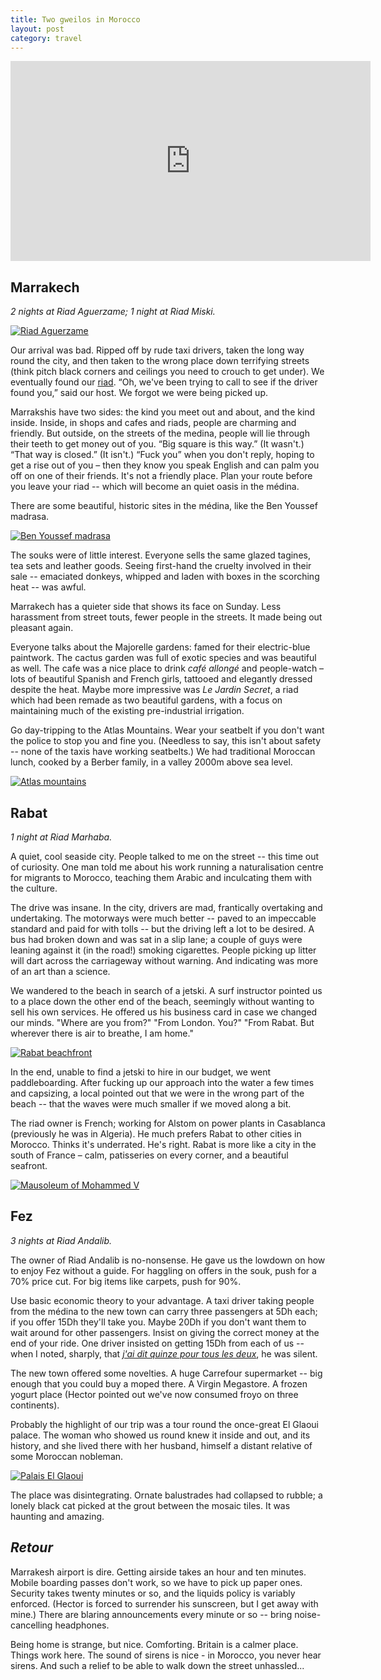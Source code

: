 ```yaml
---
title: Two gweilos in Morocco
layout: post
category: travel
---
```


<iframe width="576" height="320" src="https://www.youtube.com/embed/qeABjwE768w" frameborder="0" allowfullscreen></iframe>

## Marrakech

_2 nights at Riad Aguerzame; 1 night at Riad Miski._

[![Riad Aguerzame](/images/riad-marrakech.jpg)](/images/riad-marrakech.jpg)

Our arrival was bad. Ripped off by rude taxi drivers, taken the long way round the city, and then taken to the wrong place down terrifying streets (think pitch black corners and ceilings you need to crouch to get under). We eventually found our [riad](https://en.wikipedia.org/wiki/Moroccan_riad). “Oh, we've been trying to call to see if the driver found you,” said our host. We forgot we were being picked up.

Marrakshis have two sides: the kind you meet out and about, and the kind inside. Inside, in shops and cafes and riads, people are charming and friendly. But outside, on the streets of the medina, people will lie through their teeth to get money out of you. “Big square is this way.” (It wasn't.) “That way is closed.” (It isn't.) “Fuck you” when you don't reply, hoping to get a rise out of you – then they know you speak English and can palm you off on one of their friends. It's not a friendly place. Plan your route before you leave your riad -- which will become an quiet oasis in the médina.

There are some beautiful, historic sites in the médina, like the Ben Youssef madrasa.

[![Ben Youssef madrasa](/images/ben-youssef.jpg)](/images/ben-youssef.jpg)

The souks were of little interest. Everyone sells the same glazed tagines, tea sets and leather goods. Seeing first-hand the cruelty involved in their sale -- emaciated donkeys, whipped and laden with boxes in the scorching heat -- was awful.

Marrakech has a quieter side that shows its face on Sunday. Less harassment from street touts, fewer people in the streets. It made being out pleasant again.

Everyone talks about the Majorelle gardens: famed for their electric-blue paintwork. The cactus garden was full of exotic species and was beautiful as well. The cafe was a nice place to drink _café allongé_ and people-watch – lots of beautiful Spanish and French girls, tattooed and elegantly dressed despite the heat. Maybe more impressive was _Le Jardin Secret_, a riad which had been remade as two beautiful gardens, with a focus on maintaining much of the existing pre-industrial irrigation.

Go day-tripping to the Atlas Mountains. Wear your seatbelt if you don't want the police to stop you and fine you. (Needless to say, this isn't about safety -- none of the taxis have working seatbelts.) We had traditional Moroccan lunch, cooked by a Berber family, in a valley 2000m above sea level.

[![Atlas mountains](/images/atlas-mountains.jpg)](/images/atlas-mountains.jpg)

## Rabat

_1 night at Riad Marhaba._

A quiet, cool seaside city. People talked to me on the street -- this time out of curiosity. One man told me about his work running a naturalisation centre for migrants to Morocco, teaching them Arabic and inculcating them with the culture.

The drive was insane. In the city, drivers are mad, frantically overtaking and undertaking. The motorways were much better -- paved to an impeccable standard and paid for with tolls -- but the driving left a lot to be desired. A bus had broken down and was sat in a slip lane; a couple of guys were leaning against it (in the road!) smoking cigarettes. People picking up litter will dart across the carriageway without warning. And indicating was more of an art than a science.

We wandered to the beach in search of a jetski. A surf instructor pointed us to a place down the other end of the beach, seemingly without wanting to sell his own services. He offered us his business card in case we changed our minds. "Where are you from?" "From London. You?" "From Rabat. But wherever there is air to breathe, I am home."

[![Rabat beachfront](/images/rabat-beachfront.jpg)](/images/rabat-beachfront.jpg)

In the end, unable to find a jetski to hire in our budget, we went paddleboarding. After fucking up our approach into the water a few times and capsizing, a local pointed out that we were in the wrong part of the beach -- that the waves were much smaller if we moved along a bit.

The riad owner is French; working for Alstom on power plants in Casablanca (previously he was in Algeria). He much prefers Rabat to other cities in Morocco. Thinks it's underrated. He's right. Rabat is more like a city in the south of France – calm, patisseries on every corner, and a beautiful seafront.

[![Mausoleum of Mohammed V](/images/rabat-mausoleum.jpg)](/images/rabat-mausoleum.jpg)

## Fez

_3 nights at Riad Andalib._

The owner of Riad Andalib is no-nonsense. He gave us the lowdown on how to enjoy Fez without a guide. For haggling on offers in the souk, push for a 70% price cut. For big items like carpets, push for 90%.

Use basic economic theory to your advantage. A taxi driver taking people from the médina to the new town can carry three passengers at 5Dh each; if you offer 15Dh they'll take you. Maybe 20Dh if you don't want them to wait around for other passengers. Insist on giving the correct money at the end of your ride. One driver insisted on getting 15Dh from each of us -- when I noted, sharply, that _[j'ai dit quinze pour tous les deux](https://translate.google.com/#fr/en/j'ai%20dit%20quinze%20pour%20tous%20les%20deux)_, he was silent.

The new town offered some novelties. A huge Carrefour supermarket -- big enough that you could buy a moped there. A Virgin Megastore. A frozen yogurt place (Hector pointed out we've now consumed froyo on three continents).

Probably the highlight of our trip was a tour round the once-great El Glaoui palace. The woman who showed us round knew it inside and out, and its history, and she lived there with her husband, himself a distant relative of some Moroccan nobleman.

[![Palais El Glaoui](/images/el-glaoui.jpg)](/images/el-glaoui.jpg)

The place was disintegrating. Ornate balustrades had collapsed to rubble; a lonely black cat picked at the grout between the mosaic tiles. It was haunting and amazing.

## _Retour_

Marrakesh airport is dire. Getting airside takes an hour and ten minutes. Mobile boarding passes don't work, so we have to pick up paper ones. Security takes twenty minutes or so, and the liquids policy is variably enforced. (Hector is forced to surrender his sunscreen, but I get away with mine.) There are blaring announcements every minute or so -- bring noise-cancelling headphones.

Being home is strange, but nice. Comforting. Britain is a calmer place. Things work here. The sound of sirens is nice - in Morocco, you never hear sirens. And such a relief to be able to walk down the street unhassled...
